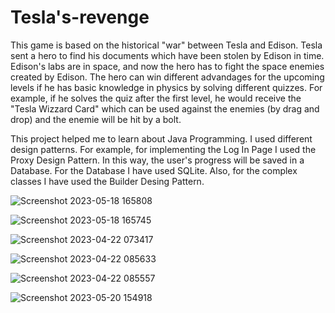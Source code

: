 # Tesla's-revenge
This game is based on the historical "war" between Tesla and Edison. Tesla sent a hero to find his documents which have been stolen by Edison in time. Edison's labs are in space, and now the hero has to fight the space enemies created by Edison. The hero can win different advandages for the upcoming levels if he has basic knowledge in physics by solving different quizzes. For example, if he solves the quiz after the first level, he would receive the "Tesla Wizzard Card" which can be used against the enemies (by drag and drop) and the enemie will be hit by a bolt.

This project helped me to learn about Java Programming. I used different design patterns. For example, for implementing the Log In Page I used the Proxy Design Pattern. In this way, the user's progress will be saved in a Database. For the Database I have used SQLite. Also, for the complex classes I have used the Builder Desing Pattern.

![Screenshot 2023-05-18 165808](https://github.com/danielradu10/Tesla-s-revenge/assets/101790339/944c5a38-04cc-447d-8ba1-a5263ae977e4)

![Screenshot 2023-05-18 165745](https://github.com/danielradu10/Tesla-s-revenge/assets/101790339/841d43e9-5d77-4eb3-b216-5d528933acca)

![Screenshot 2023-04-22 073417](https://github.com/danielradu10/Tesla-s-revenge/assets/101790339/b88b08b9-d4c8-44da-a112-c6469845925d)

![Screenshot 2023-04-22 085633](https://github.com/danielradu10/Tesla-s-revenge/assets/101790339/429e371d-6060-4943-812e-f8296db6c8fb)

![Screenshot 2023-04-22 085557](https://github.com/danielradu10/Tesla-s-revenge/assets/101790339/2ff56940-5434-4276-8fa8-5d950176d83f)

![Screenshot 2023-05-20 154918](https://github.com/danielradu10/Tesla-s-revenge/assets/101790339/9fe79912-c05f-4fed-aba9-86e0aa98c257)
